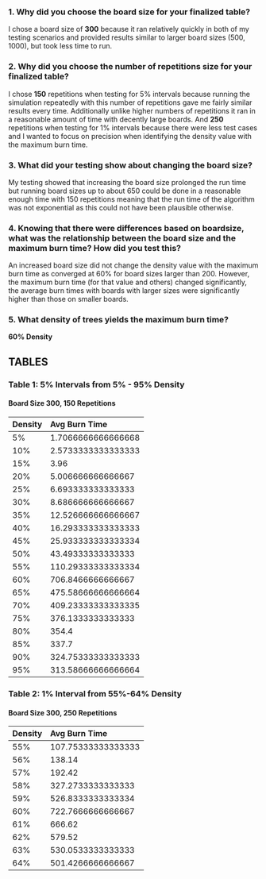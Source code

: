 ### 1. Why did you choose the board size for your finalized table?
I chose a board size of __300__ because it ran relatively quickly in both of my testing scenarios and provided results similar to larger board sizes (500, 1000), but took less time to run.
### 2. Why did you choose the number of repetitions size for your finalized table?
I chose __150__ repetitions when testing for 5% intervals because running the simulation repeatedly with this number of repetitions gave me fairly similar results every time. Additionally unlike higher numbers of repetitions it ran in a reasonable amount of time with decently large boards. And __250__ repetitions when testing for 1% intervals because there were less test cases and I wanted to focus on precision when identifying the density value with the maximum burn time.
### 3. What did your testing show about changing the board size?
My testing showed that increasing the board size prolonged the run time but running board sizes up to about 650 could be done in a reasonable enough time with 150 repetitions meaning that the run time of the algorithm was not exponential as this could not have been plausible otherwise.
### 4. Knowing that there were differences based on boardsize, what was the relationship between the board size and the maximum burn time? How did you test this?
An increased board size did not change the density value with the maximum burn time as converged at 60% for board sizes larger than 200. However, the maximum burn time (for that value and others) changed significantly, the average burn times with boards with larger sizes were significantly higher than those on smaller boards. 
### 5. What density of trees yields the maximum burn time?
__60% Density__

## TABLES
### Table 1: 5% Intervals from 5% - 95% Density
#### Board Size 300, 150 Repetitions

| Density  | Avg Burn Time  |
| ------------- |:---------|        
|5%| 1.7066666666666668|
|10%| 2.5733333333333333|
|15%| 3.96|
|20%| 5.006666666666667|
|25%| 6.693333333333333|
|30%| 8.686666666666667|
|35%| 12.526666666666667|
|40%| 16.293333333333333|
|45%| 25.933333333333334|
|50%| 43.49333333333333|
|55%| 110.29333333333334|
|60%| 706.8466666666667|
|65%| 475.58666666666664|
|70%| 409.23333333333335|
|75%| 376.1333333333333|
|80%| 354.4|
|85%| 337.7|
|90%| 324.75333333333333|
|95%| 313.58666666666664|

### Table 2: 1% Interval from 55%-64% Density
#### Board Size 300, 250 Repetitions

| Density  | Avg Burn Time  |
| ------------- |:---------|
|55%| 107.75333333333333|
|56%| 138.14|
|57%| 192.42|
|58%| 327.2733333333333|
|59%| 526.8333333333334|
|60%| 722.7666666666667|
|61%| 666.62|
|62%| 579.52|
|63%| 530.0533333333333|
|64%| 501.4266666666667|
